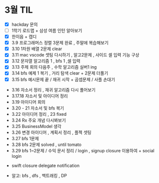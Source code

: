 # 3월 TIL

- [x] hackday 문의
- [ ] 1학기 로드맵 + 삼성 여름 인턴 알아보기
- [x] 한이음 + 캡디
- [x] 3.9 프로그래머스 정렬 3문제 완료 , 주말에 복습해보기
- [x] 3.10 1차원 배열 2문제 clear
- [x] 3.11 mac vscode 셋팅 다시하기 , 알고2문제 , 사이드 셀 입력 기능 구상
- [x] 3.12 문자열 알고리즘 1 , bfs 1 ,셀 입력
- [x] 3.13 주제 회의 다음주 , 수학 알고리즘 실버1 ing
- [x] 3.14 bfs 예제 1 복기 , 거리 탐색 clear + 2문제 더풀기
- [x] 3.15 bfs 예시문제 끝 / 재귀 시작 + 곱셉문제 / 사플 손대기
- 3.16 자소서 정리 , 재귀 알고리즘 다시 풀어보기
- 3.17.18 자소서 및 아이디어 정리
- 3.19 아이디어 회의
- 3.20 - 21 자소서 및 bfs 복기
- 3.22  아이디어 정리 , 23 fixed
- 3.24 Rx 주요 개념 다시봐보기
- 3.25 BusinessModel 생각
- 3.26 변경 아이디어 , 계획서 정리 , 플젝 셋팅
- 3.27 bfs 1문제
- 3.28 bfs 2문제 solved , until tomato
- 3.29 bfs 1~2문제 / 수익 문서 정리 / login , signup closure 이용하여 + social login
 + swift closure delegate notification
 
- 알고: bfs , dfs , 백트래킹 , DP
